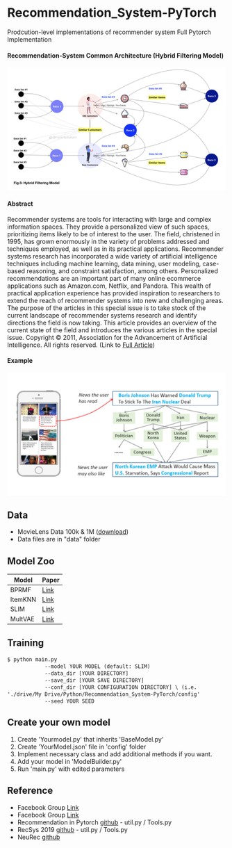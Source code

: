 # Recommendation_System-PyTorch
Prodcution-level implementations of recommender system Full Pytorch Implementation

#### Recommendation-System Common Architecture (Hybrid Filtering Model)
![example](./img/hybrid.png)

#### Abstract
Recommender systems are tools for interacting with large and complex information spaces. They provide a personalized view of such spaces, prioritizing items likely to be of interest to the user. The field, christened in 1995, has grown enormously in the variety of problems addressed and techniques employed, as well as in its practical applications. Recommender systems research has incorporated a wide variety of artificial intelligence techniques including machine learning, data mining, user modeling, case-based reasoning, and constraint satisfaction, among others. Personalized recommendations are an important part of many online ecommerce applications such as Amazon.com, Netflix, and Pandora. This wealth of practical application experience has provided inspiration to researchers to extend the reach of recommender systems into new and challenging areas. The purpose of the articles in this special issue is to take stock of the current landscape of recommender systems research and identify directions the field is now taking. This article provides an overview of the current state of the field and introduces the various articles in the special issue. Copyright © 2011, Association for the Advancement of Artificial Intelligence. All rights reserved. (Link to [Full Article](https://www.researchgate.net/publication/220604600_Recommender_Systems_An_Overview))

#### Example
![result](./img/PersonalizedRecoSystems.jpg)


## Data
- MovieLens Data 100k & 1M ([download](https://grouplens.org/datasets/movielens/))
- Data files are in "data" folder

## Model Zoo
| Model    | Paper                                                                         |
|------------------|-----------------------------------------------------------------------|
| BPRMF            | [Link](https://arxiv.org/pdf/1205.2618) |
| ItemKNN          | [Link](http://web4.cs.ucl.ac.uk/staff/jun.wang/papers/2006-sigir06-unifycf.pdf) |
| SLIM             | [Link](http://glaros.dtc.umn.edu/gkhome/fetch/papers/SLIM2011icdm.pdf) |
| MultVAE          | [Link](https://arxiv.org/pdf/1802.05814) |


## Training 
    $ python main.py 
                --model YOUR MODEL (default: SLIM)
                --data_dir [YOUR DIRECTORY]
                --save_dir [YOUR SAVE DIRECTORY]
                --conf_dir [YOUR CONFIGURATION DIRECTORY] \ (i.e. './drive/My Drive/Python/Recommendation_System-PyTorch/config' 
                --seed YOUR SEED 

## Create your own model
1. Create 'Yourmodel.py' that inherits 'BaseModel.py'
2. Create 'YourModel.json' file in 'config' folder
3. Implement necessary class and add additional methods if you want.
4. Add your model in 'ModelBuilder.py'
5. Run 'main.py' with edited parameters

## Reference
- Facebook Group [Link](https://www.facebook.com/groups/2611614312273351)
- Facebook Group [Link](https://www.facebook.com/groups/PyTorchKR)
- Recommendation in Pytorch [github](https://github.com/yoongi0428/RecSys_PyTorch/blob/master/README.md) - util.py / Tools.py
- RecSys 2019 [github](https://github.com/MaurizioFD/RecSys2019_DeepLearning_Evaluation) - util.py / Tools.py
- NeuRec [github](https://github.com/wubinzzu/NeuRec)
